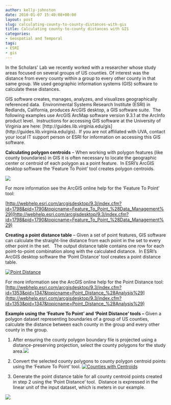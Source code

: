 ```yaml
---
author: kelly-johnston
date: 2010-01-07 15:40:08+00:00
layout: post
slug: calculating-county-to-county-distances-with-gis
title: Calculating county-to-county distances with GIS
categories:
- Geospatial and Temporal
tags:
- ESRI
- gis
---
```


In the Scholars' Lab we recently worked with a researcher whose study areas focused on several groups of US counties.  Of interest was the distance from every county within a group to every other county in that same group. We used geographic information systems (GIS) software to calculate these distances.

<!-- more -->GIS software creates, manages, analyzes, and visualizes geographically referenced data.  Environmental Systems Research Institute (ESRI) in Redlands, California, produces ArcGIS desktop, a GIS software suite.  The following examples use ArcGIS ArcMap software version 9.3.1 at the ArcInfo product level.  Instructions for accessing GIS software at the University of Virginia are here: [http://guides.lib.virginia.edu/gis](http://guides.lib.virginia.edu/gis).  If you are not affiliated with UVA, contact your local IT support person or ESRI for information on accessing this GIS software.

**Calculating polygon centroids** – When working with polygon features (like county boundaries) in GIS it is often necessary to locate the geographic center or centroid of each polygon as a point feature.  In ESRI’s ArcGIS desktop software the ‘Feature To Point’ tool creates polygon centroids.

[![](http://static.scholarslab.org/wp-content/uploads/2010/01/FeatureToPoint1.jpg)](http://www.scholarslab.org/geospatial-and-temporal/calculating-county-to-county-distances-with-gis/attachment/featuretopoint-2/)

For more information see the ArcGIS online help for the ‘Feature To Point’ tool:

[http://webhelp.esri.com/arcgisdesktop/9.3/index.cfm?id=1798&pid=1790&topicname=Feature_To_Point_%28Data_Management%29](http://webhelp.esri.com/arcgisdesktop/9.3/index.cfm?id=1798&pid=1790&topicname=Feature_To_Point_%28Data_Management%29)

**Creating a point distance table** – Given a set of point features, GIS software can calculate the straight-line distance from each point in the set to every other point in the set.   The output distance table contains one row for each point-to-point combination along with the calculated distance.  In ESRI’s ArcGIS desktop software the ‘Point Distance’ tool creates a point distance table.

[![Point Distance](http://static.scholarslab.org/wp-content/uploads/2010/01/PointDistance.jpg)](http://www.scholarslab.org/geospatial-and-temporal/calculating-county-to-county-distances-with-gis/attachment/pointdistance/)

For more information see the ArcGIS online help for the Point Distance tool: [http://webhelp.esri.com/arcgisdesktop/9.3/index.cfm?id=1353&pid=1347&topicname=Point_Distance_%28Analysis%29](http://webhelp.esri.com/arcgisdesktop/9.3/index.cfm?id=1353&pid=1347&topicname=Point_Distance_%28Analysis%29)


**Example using the ‘Feature To Point’ and ‘Point Distance’ tools –** Given a polygon dataset representing boundaries of a group of US counties, calculate the distance between each county in the group and every other county in the group.
	
1. After ensuring the county polygon boundary file is projected using a distance-preserving projection, select the county polygons for the study area.[![](http://static.scholarslab.org/wp-content/uploads/2010/01/Counties1-1024x763.jpg)](http://www.scholarslab.org/geospatial-and-temporal/calculating-county-to-county-distances-with-gis/attachment/counties-2/)


2. Convert the selected county polygons to county polygon centroid points using the ‘Feature To Point’ tool. [![Counties with Centroids](http://static.scholarslab.org/wp-content/uploads/2010/01/CountiesCentroids-1024x763.jpg)](http://www.scholarslab.org/geospatial-and-temporal/calculating-county-to-county-distances-with-gis/attachment/countiescentroids/)


3. Generate the point distance table for all county centroid points created in step 2 using the ‘Point Distance’ tool.  Distance is expressed in the linear unit of the input dataset, which is meters in our example.

[![](http://static.scholarslab.org/wp-content/uploads/2010/01/Matrix1.jpg)](http://www.scholarslab.org/geospatial-and-temporal/calculating-county-to-county-distances-with-gis/attachment/matrix-2/)


